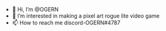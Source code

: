 - 👋 Hi, I’m @OGERN
- 👀 I’m interested in making a pixel art rogue lite video game
- 📫 How to reach me discord-OGERN#4787
